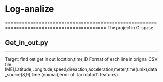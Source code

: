 # Log-analize
==========================================================================================
The project in G-spase

## Get_in_out.py
------------------------------------------------------------------------------------------
Target: find out get in out location,time,ID
Format of each line in orignal CSV file:
IMEI,Latitude,Longitude,speed,direaction,acceleration,meter,time(unix),data_source(8,9),time
(normal),error  of Taxi data(11 features)




